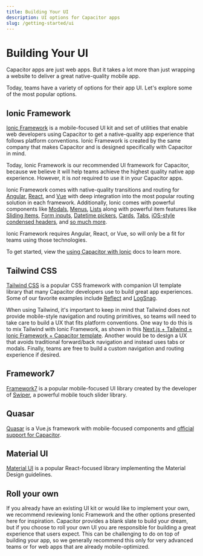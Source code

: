 ```yaml
---
title: Building Your UI
description: UI options for Capacitor apps
slug: /getting-started/ui
---
```


# Building Your UI

Capacitor apps are just web apps. But it takes a lot more than just wrapping a website to deliver a great native-quality mobile app. 

Today, teams have a variety of options for their app UI. Let's explore some of the most popular options.

## Ionic Framework

[Ionic Framework](https://ionicframework.com/) is a mobile-focused UI kit and set of utilities that enable web developers using Capacitor to get a native-quality app experience that follows platform conventions. Ionic Framework is created by the same company that makes Capacitor and is designed specifically with Capacitor in mind.

Today, Ionic Framework is our recommended UI framework for Capacitor, because we believe it will help teams achieve the highest quality native app experience. However, it is _not_ required to use it in your Capacitor apps.

Ionic Framework comes with native-quality transitions and routing for [Angular](https://ionicframework.com/docs/angular/navigation), [React](https://ionicframework.com/docs/react/navigation), and [Vue](https://ionicframework.com/docs/vue/navigation) with deep integration into the most popular routing solution in each framework. Additionally, Ionic comes with powerful components like [Modals](https://ionicframework.com/docs/api/modal), [Menus](https://ionicframework.com/docs/api/menu), [Lists](https://ionicframework.com/docs/api/list) along with powerful item features like [Sliding Items](https://ionicframework.com/docs/api/item-sliding), [Form inputs](https://ionicframework.com/docs/api/input), [Datetime pickers](https://ionicframework.com/docs/api/datetime), [Cards](https://ionicframework.com/docs/api/card), [Tabs](https://ionicframework.com/docs/api/tabs), [iOS-style condensed headers](https://ionicframework.com/docs/api/header#condensed-header), and [so much more](https://ionicframework.com/docs/components).

Ionic Framework requires Angular, React, or Vue, so will only be a fit for teams using those technologies. 

To get started, view the [using Capacitor with Ionic](./with-ionic) docs to learn more.

## Tailwind CSS

[Tailwind CSS](https://tailwindcss.com/) is a popular CSS framework with companion UI template library that many Capacitor developers use to build great app experiences. Some of our favorite examples include [Reflect](https://reflect.app/) and [LogSnag](https://twitter.com/ImSh4yy/status/1615080429417103366?s=20&t=bmVrAb9PNFY6AQPNXwMFYA).

When using Tailwind, it's important to keep in mind that Tailwind does not provide mobile-style navigation and routing primitives, so teams will need to take care to build a UX that fits platform conventions. One way to do this is to mix Tailwind with Ionic Framework, as shown in this [Next.js + Tailwind + Ionic Framework + Capacitor template](https://github.com/mlynch/nextjs-tailwind-ionic-capacitor-starter). Another would be to design a UX that avoids traditional forward/back navigation and instead uses tabs or modals. Finally, teams are free to build a custom navigation and routing experience if desired.

## Framework7

[Framework7](https://framework7.io/) is a popular mobile-focused UI library created by the developer of [Swiper](https://swiperjs.com/), a powerful mobile touch slider library.

## Quasar

[Quasar](https://quasar.dev/) is a Vue.js framework with mobile-focused components and [official support for Capacitor](https://quasar.dev/quasar-cli-vite/developing-capacitor-apps/introduction#introduction).

## Material UI

[Material UI](https://mui.com/) is a popular React-focused library implementing the Material Design guidelines.

## Roll your own

If you already have an existing UI kit or would like to implement your own, we recommend reviewing Ionic Framework and the other options presented here for inspiration. Capacitor provides a blank slate to build your dream, but if you choose to roll your own UI you are responsible for building a great experience that users expect. This can be challenging to do on top of building your app, so we generally recommend this only for very advanced teams or for web apps that are already mobile-optimized.
